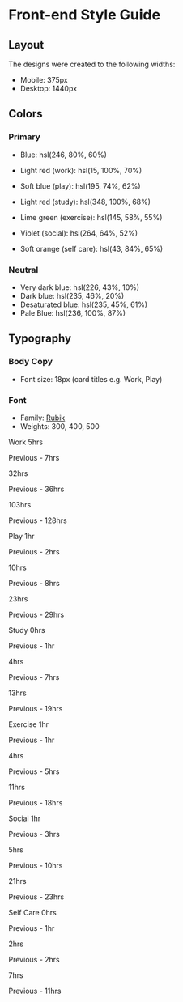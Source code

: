 # Front-end Style Guide

## Layout

The designs were created to the following widths:

-   Mobile: 375px
-   Desktop: 1440px

## Colors

### Primary

-   Blue: hsl(246, 80%, 60%)

-   Light red (work): hsl(15, 100%, 70%)
-   Soft blue (play): hsl(195, 74%, 62%)
-   Light red (study): hsl(348, 100%, 68%)
-   Lime green (exercise): hsl(145, 58%, 55%)
-   Violet (social): hsl(264, 64%, 52%)
-   Soft orange (self care): hsl(43, 84%, 65%)

### Neutral

-   Very dark blue: hsl(226, 43%, 10%)
-   Dark blue: hsl(235, 46%, 20%)
-   Desaturated blue: hsl(235, 45%, 61%)
-   Pale Blue: hsl(236, 100%, 87%)

## Typography

### Body Copy

-   Font size: 18px (card titles e.g. Work, Play)

### Font

-   Family: [Rubik](https://fonts.google.com/specimen/Rubik)
-   Weights: 300, 400, 500

Work
5hrs

  <!-- daily -->

Previous - 7hrs

  <!-- daily -->

32hrs

  <!-- weekly -->

Previous - 36hrs

  <!-- weekly -->

103hrs

  <!-- monthly -->

Previous - 128hrs

  <!-- monthly -->

Play
1hr

  <!-- daily -->

Previous - 2hrs

  <!-- daily -->

10hrs

  <!-- weekly -->

Previous - 8hrs

  <!-- weekly -->

23hrs

  <!-- monthly -->

Previous - 29hrs

  <!-- monthly -->

Study
0hrs

  <!-- daily -->

Previous - 1hr

  <!-- daily -->

4hrs

  <!-- weekly -->

Previous - 7hrs

  <!-- weekly -->

13hrs

  <!-- monthly -->

Previous - 19hrs

  <!-- monthly -->

Exercise
1hr

  <!-- daily -->

Previous - 1hr

  <!-- daily -->

4hrs

  <!-- weekly -->

Previous - 5hrs

  <!-- weekly -->

11hrs

  <!-- monthly -->

Previous - 18hrs

  <!-- monthly -->

Social
1hr

  <!-- daily -->

Previous - 3hrs

  <!-- daily -->

5hrs

  <!-- weekly -->

Previous - 10hrs

  <!-- weekly -->

21hrs

  <!-- monthly -->

Previous - 23hrs

  <!-- monthly -->

Self Care
0hrs

  <!-- daily -->

Previous - 1hr

  <!-- daily -->

2hrs

  <!-- weekly -->

Previous - 2hrs

  <!-- weekly -->

7hrs

  <!-- monthly -->

Previous - 11hrs

  <!-- monthly -->
